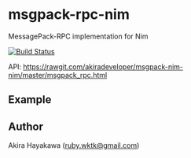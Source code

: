 # msgpack-rpc-nim

MessagePack-RPC implementation for Nim

[![Build Status](https://travis-ci.org/akiradeveloper/msgpack-rpc-nim.svg?branch=master)](https://travis-ci.org/akiradeveloper/msgpack-rpc-nim)

API: https://rawgit.com/akiradeveloper/msgpack-nim-nim/master/msgpack_rpc.html

## Example

## Author

Akira Hayakawa (ruby.wktk@gmail.com)
